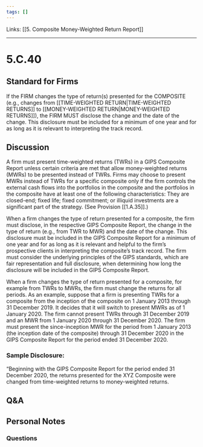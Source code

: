 ```yaml
---
tags: []
---
```

Links: [[5. Composite Money-Weighted Return Report]]
___
# 5.C.40
## Standard for Firms
If the FIRM changes the type of return(s) presented for the COMPOSITE (e.g., changes from [[TIME-WEIGHTED RETURN|TIME-WEIGHTED RETURNS]] to [[MONEY-WEIGHTED RETURN|MONEY-WEIGHTED RETURNS]]), the FIRM MUST disclose the change and the date of the change. This disclosure must be included for a minimum of one year and for as long as it is relevant to interpreting the track record.
## Discussion
A firm must present time-weighted returns (TWRs) in a GIPS Composite Report unless certain criteria are met that allow money-weighted returns (MWRs) to be presented instead of TWRs. Firms may choose to present MWRs instead of TWRs for a specific composite only if the firm controls the external cash flows into the portfolios in the composite and the portfolios in the composite have at least one of the following characteristics: They are closed-end; fixed life; fixed commitment; or illiquid investments are a significant part of the strategy. (See Provision [[1.A.35]].)

When a firm changes the type of return presented for a composite, the firm must disclose, in the respective GIPS Composite Report, the change in the type of return (e.g., from TWR to MWR) and the date of the change. This disclosure must be included in the GIPS Composite Report for a minimum of one year and for as long as it is relevant and helpful to the firm’s prospective clients in interpreting the composite’s track record. The firm must consider the underlying principles of the GIPS standards, which are fair representation and full disclosure, when determining how long the disclosure will be included in the GIPS Composite Report.

When a firm changes the type of return presented for a composite, for example from TWRs to MWRs, the firm must change the returns for all periods. As an example, suppose that a firm is presenting TWRs for a composite from the inception of the composite on 1 January 2013 through 31 December 2019. It decides that it will switch to present MWRs as of 1 January 2020. The firm cannot present TWRs through 31 December 2019 and an MWR from 1 January 2020 through 31 December 2020. The firm must present the since-inception MWR for the period from 1 January 2013 (the inception date of the composite) through 31 December 2020 in the GIPS Composite Report for the period ended 31 December 2020.
### Sample Disclosure:
“Beginning with the GIPS Composite Report for the period ended 31 December 2020, the returns presented for the XYZ Composite were changed from time-weighted returns to money-weighted returns.
## Q&A

## Personal Notes

### Questions